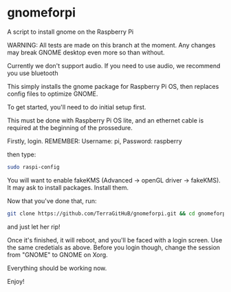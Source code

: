 # gnomeforpi
A script to install gnome on the Raspberry Pi

WARNING: All tests are made on this branch at the moment. Any changes may break GNOME desktop even more so than without.

Currently we don't support audio. If you need to use audio, we recommend you use bluetooth

This simply installs the gnome package for Raspberry Pi OS, then replaces config files to optimize GNOME.

To get started, you'll need to do initial setup first.

This must be done with Raspberry Pi OS lite, and an ethernet cable is required at the beginning of the prossedure.

Firstly, login. REMEMBER: Username: pi, Password: raspberry

then type:

```sh
sudo raspi-config
```

You will want to enable fakeKMS (Advanced -> openGL driver -> fakeKMS). It may ask to install packages. Install them.

Now that you've done that, run: 
```sh
git clone https://github.com/TerraGitHuB/gnomeforpi.git && cd gnomeforpi && sudo bash gnomeforpi
```
and just let her rip!

Once it's finished, it will reboot, and you'll be faced with a login screen. Use the same credetials as above. Before you login though, change the session from "GNOME" to GNOME on Xorg.

Everything should be working now.

Enjoy!
